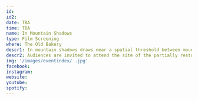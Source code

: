 ```yaml
---
id: 
id2: 
date: TBA
time: TBA
name: In Mountain Shadows
type: Film Screening
where: The Old Bakery
descr1: In mountain shadows draws near a spatial threshold between mountain and home and a temporal threshold between past and future. Arctic terns, call for recognition, calling us to stay listening to the murmurs of other shared species.
descr2: Audiences are invited to attend the site of the partially restored home, Gamla Bakari.
img: '/images/eventindex/ .jpg'
facebook: 
instagram: 
website:
youtube: 
spotify:
---
```

